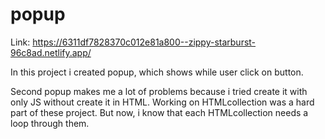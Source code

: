 # popup

Link: https://6311df7828370c012e81a800--zippy-starburst-96c8ad.netlify.app/

In this project i created popup, which shows while user click on button.

Second popup makes me a lot of problems because i tried create it with only JS without create it in HTML. Working on HTMLcollection was a hard part of these project. But now, i know that each HTMLcollection needs a loop through them.

